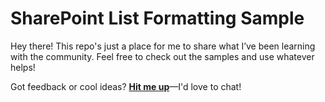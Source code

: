 # SharePoint List Formatting Sample

Hey there! This repo's just a place for me to share what I’ve been learning with the community. Feel free to check out the samples and use whatever helps!

Got feedback or cool ideas? [**Hit me up**](https://github.com/dnzptrc)—I'd love to chat! 
